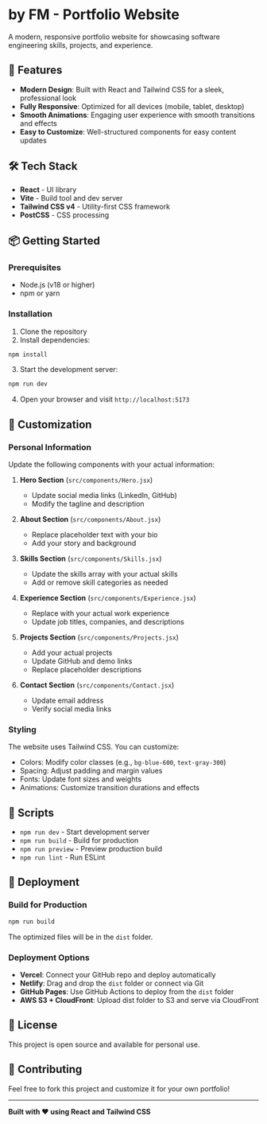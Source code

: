 # by FM - Portfolio Website

A modern, responsive portfolio website for showcasing software engineering skills, projects, and experience.

## 🚀 Features

- **Modern Design**: Built with React and Tailwind CSS for a sleek, professional look
- **Fully Responsive**: Optimized for all devices (mobile, tablet, desktop)
- **Smooth Animations**: Engaging user experience with smooth transitions and effects
- **Easy to Customize**: Well-structured components for easy content updates

## 🛠️ Tech Stack

- **React** - UI library
- **Vite** - Build tool and dev server
- **Tailwind CSS v4** - Utility-first CSS framework
- **PostCSS** - CSS processing

## 📦 Getting Started

### Prerequisites

- Node.js (v18 or higher)
- npm or yarn

### Installation

1. Clone the repository
2. Install dependencies:

```bash
npm install
```

3. Start the development server:

```bash
npm run dev
```

4. Open your browser and visit `http://localhost:5173`

## 🎨 Customization

### Personal Information

Update the following components with your actual information:

1. **Hero Section** (`src/components/Hero.jsx`)

   - Update social media links (LinkedIn, GitHub)
   - Modify the tagline and description

2. **About Section** (`src/components/About.jsx`)

   - Replace placeholder text with your bio
   - Add your story and background

3. **Skills Section** (`src/components/Skills.jsx`)

   - Update the skills array with your actual skills
   - Add or remove skill categories as needed

4. **Experience Section** (`src/components/Experience.jsx`)

   - Replace with your actual work experience
   - Update job titles, companies, and descriptions

5. **Projects Section** (`src/components/Projects.jsx`)

   - Add your actual projects
   - Update GitHub and demo links
   - Replace placeholder descriptions

6. **Contact Section** (`src/components/Contact.jsx`)
   - Update email address
   - Verify social media links

### Styling

The website uses Tailwind CSS. You can customize:

- Colors: Modify color classes (e.g., `bg-blue-600`, `text-gray-300`)
- Spacing: Adjust padding and margin values
- Fonts: Update font sizes and weights
- Animations: Customize transition durations and effects

## 📝 Scripts

- `npm run dev` - Start development server
- `npm run build` - Build for production
- `npm run preview` - Preview production build
- `npm run lint` - Run ESLint

## 🚀 Deployment

### Build for Production

```bash
npm run build
```

The optimized files will be in the `dist` folder.

### Deployment Options

- **Vercel**: Connect your GitHub repo and deploy automatically
- **Netlify**: Drag and drop the `dist` folder or connect via Git
- **GitHub Pages**: Use GitHub Actions to deploy from the `dist` folder
- **AWS S3 + CloudFront**: Upload dist folder to S3 and serve via CloudFront

## 📄 License

This project is open source and available for personal use.

## 🤝 Contributing

Feel free to fork this project and customize it for your own portfolio!

---

**Built with ❤️ using React and Tailwind CSS**
